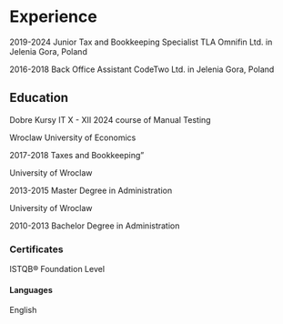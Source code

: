 <!DOCTYPE html>
<html>
<body>

<h1>Experience</h1>
<p>2019-2024 Junior Tax and Bookkeeping Specialist
TLA Omnifin Ltd. in Jelenia Gora, Poland</p>
<p>2016-2018 Back Office Assistant
CodeTwo Ltd. in Jelenia Gora, Poland</p>

<h2>Education</h2>
<p> Dobre Kursy IT
X - XII 2024 
  course of Manual Testing</p>
<p> Wroclaw University of Economics
  
2017-2018 Taxes and Bookkeeping”</p>
<p> University of Wroclaw
  
2013-2015 Master Degree in Administration</p>
<p> University of Wroclaw
  
2010-2013 Bachelor Degree in Administration</p>

<h3>Certificates</h3>
<p> ISTQB® Foundation Level</p>

<h4>Languages</h4>
<p> English</p>

</body>
</html>
